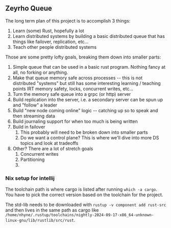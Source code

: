 ## Zeyrho Queue

The long term plan of this project is to accomplish 3 things:

1. Learn (some) Rust, hopefully a lot
2. Learn distributed systems by building a basic distributed queue that has things like failover, replication, etc...
3. Teach other people distributed systems

Those are some pretty lofty goals, breaking them down into smaller parts:

1. Simple queue that can be used in a basic rust program. Nothing fancy at all, no forking or anything.
2. Make that queue memory safe across processes -- this is not distributed "systems" but still has some interesting learning / teaching points IRT memory safety, locks, concurrent writes, etc...
3. Turn the memory safe queue into a grpc (or http) server
4. Build replication into the server, i.e. a secondary server can be spun up and "follow" a leader
5. Build "new node coming online" logic -- catching up so to speak and then streaming data
6. Build journaling support for when too much is being written
6. Build in failover
   1. This probably will need to be broken down into smaller parts
   2. Do we want a control plane? This is where we'll dive into more DS topics and look at tradeoffs
7. Other? There are a lot of stretch goals
   1. Concurrent writes
   2. Partitioning
   3. 

### Nix setup for intellij

The toolchain path is where cargo is listed after running `which -a cargo`. You have to pick the correct version based on the toolchain for the project.

The std-lib needs to be downloaded with `rustup -v component add rust-src` and then lives in the same path as cargo like `/home/nhyne/.rustup/toolchains/nightly-2024-09-17-x86_64-unknown-linux-gnu/lib/rustlib/src/rust`.
